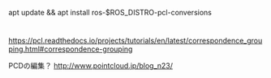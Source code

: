
apt update && apt install ros-$ROS_DISTRO-pcl-conversions


# 
https://pcl.readthedocs.io/projects/tutorials/en/latest/correspondence_grouping.html#correspondence-grouping


PCDの編集？
http://www.pointcloud.jp/blog_n23/
